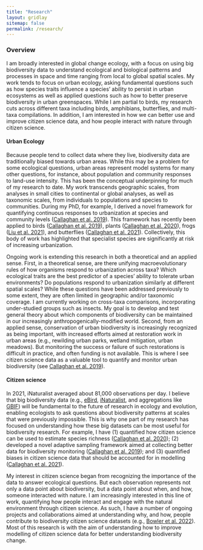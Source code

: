 ```yaml
---
title: "Research"
layout: gridlay
sitemap: false
permalink: /research/
---
```


<!-- <style> -->
<!-- iframe { -->
<!--   height: 100%; -->
<!--   width: 175px !important; -->
<!--   display: inline; -->
<!--   vertical-align:middle; -->
<!--   margin:0px !important; -->
<!--   padding:0px !important; -->
<!--   width: 175px; -->
<!--   display: inline; -->
<!--   vertical-align:middle; -->
<!--   border: 1px solid red; -->
<!-- } -->
<!-- .col-md-3 { -->
<!--   margin:0px !important; -->
<!--   padding:0px !important; -->
<!--   overflow:hidden; -->
<!--   display: table-cell; -->
<!--   text-align:center; -->
<!--   background: white; -->
<!--   width: 175px; -->
<!--   border: 0px solid transparent; -->
<!--   border-radius:20px; -->
<!-- } -->
<!-- </style> -->

<style>
img{
  border-radius: 10px;
}
.col-md-3 {
  margin-top:10px;
  margin-bottom:10px;
  padding:0px;
  display:block;
  overflow:hidden;
  text-align:center;
  display: table-cell;
  background: white;
  /* No border radius */;
  height: auto;
  <!-- border: 1px solid black; -->
}
iframe {
  margin:0;
  padding:0;
  width: 100px;
  display: inline;
  vertical-align: middle;
}
</style>

  <!-- border: 5px solid red; -->
  <!-- margin-bottom:5px; -->
  <!-- margin-left:5px; -->
  <!-- float: none; -->

### Overview
I am broadly interested in global change ecology, with a focus on using big biodiversity data to understand ecological and biological patterns and processes in space and time ranging from local to global spatial scales. My work tends to focus on urban ecology, asking fundamental questions such as how species traits influence a species’ ability to persist in urban ecosystems as well as applied questions such as how to better preserve biodiversity in urban greenspaces. While I am partial to birds, my research cuts across different taxa including birds, amphibians, butterflies, and multi-taxa compilations. In addition, I am interested in how we can better use and improve citizen science data, and how people interact with nature through citizen science.

#### Urban Ecology
Because people tend to collect data where they live, biodiversity data are traditionally biased towards urban areas. While this may be a problem for some ecological questions, urban areas represent model systems for many other questions, for instance, about population and community responses to land-use intensity. This has been the conceptual underpinning for much of my research to date. My work transcends geographic scales, from analyses in small cities to continental or global analyses, as well as taxonomic scales, from individuals to populations and species to communities. During my PhD, for example, I derived a novel framework for quantifying continuous responses to urbanization at species and community levels ([Callaghan et al. 2019](https://www.coreytcallaghan.com/papers/Callaghan_et_al-2019-Generalists%20are%20the%20most%20urban-tolerant%20of%20birds.pdf)). This framework has recently been applied to birds ([Callaghan et al. 2019](https://www.coreytcallaghan.com/papers/Callaghan_et_al-2019-Using%20citizen%20science%20data%20to%20define%20and%20track%20restoration%20targets.pdf)), plants ([Callaghan et al. 2020](https://www.coreytcallaghan.com/papers/Callaghan_et_al-2020-Capatilizing%20on%20opportunistic%20citizen%20science%20data.pdf)), frogs ([Liu et al. 2021](https://www.coreytcallaghan.com/papers/Liu_et_al_2021-Species%20traits%20drive%20amphibian%20tolerance%20to%20anthropogenic%20habitat%20modification.pdf)), and butterflies ([Callaghan et al. 2021](https://www.coreytcallaghan.com/papers/Callaghan_et_al-2021-Thermal%20flexibility%20and%20a%20generalist%20life%20history%20promote%20urban%20tolerance%20in%20butterflies.pdf)). Collectively, this body of work has highlighted that specialist species are significantly at risk of increasing urbanization.

Ongoing work is extending this research in both a theoretical and an applied sense. First, in a theoretical sense, are there unifying macroevolutionary rules of how organisms respond to urbanization across taxa? Which ecological traits are the best predictor of a species’ ability to tolerate urban environments? Do populations respond to urbanization similarly at different spatial scales? While these questions have been addressed previously to some extent, they are often limited in geographic and/or taxonomic coverage. I am currently working on cross-taxa comparisons, incorporating under-studied groups such as insects. My goal is to develop and test general theory about which components of biodiversity can be maintained in our increasingly anthropogenically-modified world. Second, from an applied sense, conservation of urban biodiversity is increasingly recognized as being important, with increased efforts aimed at restoration work in urban areas (e.g., rewilding urban parks, wetland mitigation, urban meadows). But monitoring the success or failure of such restorations is difficult in practice, and often funding is not available. This is where I see citizen science data as a valuable tool to quantify and monitor urban biodiversity (see [Callaghan et al. 2019](https://www.coreytcallaghan.com/papers/Callaghan_et_al-2019-Using%20citizen%20science%20data%20to%20define%20and%20track%20restoration%20targets.pdf)).

#### Citizen science
In 2021, iNaturalist averaged about 81,000 observations per day. I believe that big biodiversity data (e.g., [eBird](https://ebird.org/home), [iNaturalist](https://www.inaturalist.org/), and aggregations like [GBIF](https://www.gbif.org/)) will be fundamental to the future of research in ecology and evolution, enabling ecologists to ask questions about biodiversity patterns at scales that were previously impossible. This is why one part of my research has focused on understanding how these big datasets can be most useful for biodiversity research. For example, I have (1) quantified how citizen science can be used to estimate species richness ([Callaghan et al. 2020](https://www.coreytcallaghan.com/papers/Callaghan_et_al-2020-Citizen%20science%20data%20accurately%20predicts%20expert-derived%20species%20richness.pdf)); (2) developed a novel adaptive sampling framework aimed at collecting better data for biodiversity monitoring ([Callaghan et al. 2019](https://www.coreytcallaghan.com/papers/Callaghan_et_al-2019-Optimizing%20biodiversity%20sampling%20by%20citizen%20scientists.pdf)); and (3) quantified biases in citizen science data that should be accounted for in modelling ([Callaghan et al. 2021](https://www.coreytcallaghan.com/papers/Callaghan_et_al-2021-Large-bodied%20birds%20are%20over-represented%20in%20unstructured%20citizen%20science%20data.pdf)).

My interest in citizen science began from recognizing the importance of the data to answer ecological questions. But each observation represents not only a data point about biodiversity, but a data point about when, and how, someone interacted with nature. I am increasingly interested in this line of work, quantifying how people interact and engage with the natural environment through citizen science. As such, I have a number of ongoing projects and collaborations aimed at understanding why, and how, people contribute to biodiversity citizen science datasets (e.g., [Bowler et al. 2022](https://www.coreytcallaghan.com/papers/Bowler_et_al_2022-Decision-making%20of%20citizen%20scientists.pdf)). Most of this research is with the aim of understanding how to improve modelling of citizen science data for better understanding biodiversity change.
